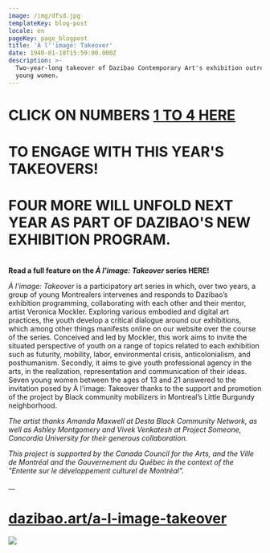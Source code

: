 ```yaml
---
image: /img/dfsd.jpg
templateKey: blog-post
locale: en
pageKey: page_blogpost
title: 'À l''image: Takeover'
date: 1940-01-18T15:59:00.000Z
description: >-
  Two-year-long takeover of Dazibao Contemporary Art's exhibition outreach by 7
  young women.
---
```

# CLICK ON NUMBERS [1 TO 4 HERE](https://en.dazibao.art/a-l-image-takeover)

# TO ENGAGE WITH THIS YEAR'S TAKEOVERS!

# FOUR MORE WILL UNFOLD NEXT YEAR AS PART OF DAZIBAO'S NEW EXHIBITION PROGRAM.

\
**Read a full feature on the _À l'image: Takeover_ series HERE!**

_À l'image: Takeover_ is a participatory art series in which, over two years, a group of young Montrealers intervenes and responds to Dazibao’s exhibition programming, collaborating with each other and their mentor, artist Veronica Mockler. Exploring various embodied and digital art practices, the youth develop a critical dialogue around our exhibitions, which among other things manifests online on our website over the course of the series. Conceived and led by Mockler, this work aims to invite the situated perspective of youth on a range of topics related to each exhibition such as futurity, mobility, labor, environmental crisis, anticolonialism, and posthumanism. Secondly, it aims to give youth professional agency in the arts, in the realization, representation and communication of their ideas. Seven young women between the ages of 13 and 21 answered to the invitation posed by À l'image: Takeover thanks to the support and promotion of the project by Black community mobilizers in Montreal’s Little Burgundy neighborhood.

_The artist thanks Amanda Maxwell at Desta Black Community Network, as well as Ashley Montgomery and Vivek Venkatesh at Project Someone, Concordia University for their generous collaboration._ 

_This project is supported by the Canada Council for the Arts, and the Ville de Montréal and the Gouvernement du Québec in the context of the "Entente sur le développement culturel de Montréal"._

__

# [dazibao.art/a-l-image-takeover](dazibao.art/a-l-image-takeover)

![](/img/screen-shot-2023-06-28-at-6.18.21-pm.jpeg)
